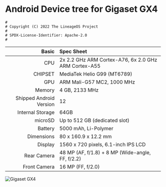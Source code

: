 # Android Device tree for Gigaset GX4

```
#
# Copyright (C) 2022 The LineageOS Project
#
# SPDX-License-Identifier: Apache-2.0
#
```


Basic   | Spec Sheet
-------:|:-------------------------
CPU     | 2x 2.2 GHz ARM Cortex-A76, 6x 2.0 GHz ARM Cortex-A55
CHIPSET | MediaTek Helio G99 (MT6789)
GPU     | ARM Mali-G57 MC2, 1000 MHz
Memory  | 4 GB, 2133 MHz
Shipped Android Version | 12
Internal Storage | 64GB
microSD | Up to 512 GB (dedicated slot)
Battery | 5000 mAh, Li-Polymer
Dimensions | 80 x 160.9 x 12.2 mm
Display | 1560 x 720 pixels, 6.1-inch IPS LCD
Rear Camera  | 48 MP (AF, f/1.8) + 8 MP (Wide-angle, FF, f/2.2)
Front Camera | 16 MP (FF, f/2.0)

![Gigaset GX4](https://www.gigaset.com/media/catalog/product/cache/36/image/1800x/040ec09b1e35df139433887a97daa66f/s/m/smartphone-display-gx4_black_2022_low-res_1.jpg "Gigaset GX4")
